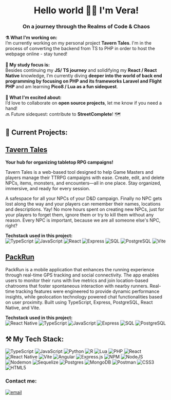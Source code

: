 <h1 align="center">Hello world 🤘🏼 I'm Vera!</h1>
<h3 align="center">On a journey through the Realms of Code & Chaos</h3>

**⚗️ What I'm working on:**
<br/>
I’m currently working on my personal project **Tavern Tales**. I'm in the process of converting the backend from TS to PHP in order to host the webpage online - stay tuned!
<br/>
<br/>
**📖 My study focus is:**
<br/>
Besides continuing my **JS/ TS journey** and solidifying my **React / React Native** knowledge, I’m currently diving **deeper into the world of back end programming by focusing on PHP and its frameworks Laravel and Flight PHP** and am learning **Pico8 / Lua as a fun sidequest**. 
<br/>
<br/>
**🔮 What I'm excited about:**
<br/>
I’d love to collaborate on **open source projects**, let me know if you need a hand!
<br/>
🔜 Future sidequest: contribute to **StreetComplete**! 🗺️

## **📂 Current Projects:**
## **[Tavern Tales](https://github.com/zwergpirate/zwergpirate/blob/main/TavernTales.md)**
**Your hub for organizing tabletop RPG campaigns!**

Tavern Tales is a web-based tool designed to help Game Masters and players manage their TTRPG campaigns with ease. Create, edit, and delete NPCs, items, monsters, and encounters—all in one place. Stay organized, immersive, and ready for every session.

A safespace for all your NPCs of your D&D campaign. Finally no NPC gets lost along the way and your players can remember their names, locations and descriptions. Yay! No more hours spent on creating new NPCs, just for your players to forget them, ignore them or try to kill them without any reason. Every NPC is important, because we are all someone else's NPC, right?
<br/>

**Techstack used in this project:**
<br/>
![TypeScript](https://img.shields.io/badge/-TypeScript-3178C6?logo=typescript&logoColor=white)
![JavaScript](https://img.shields.io/badge/-JavaScript-F7DF1E?logo=javascript&logoColor=black)
![React](https://img.shields.io/badge/-React-61DAFB?logo=react&logoColor=black)
![Express](https://img.shields.io/badge/-Express-000000?logo=express&logoColor=white)
![SQL](https://img.shields.io/badge/SQL-4479A1?logo=mysql&logoColor=white)
![PostgreSQL](https://img.shields.io/badge/-PostgreSQL-336791?logo=postgresql&logoColor=white)
![Vite](https://img.shields.io/badge/-Vite-646CFF?logo=vite&logoColor=white)


## **[PackRun](https://github.com/zwergpirate/zwergpirate/blob/main/PackRun.md)**
PackRun is a mobile application that enhances the running experience through real-time GPS tracking and social connectivity. The app enables users to monitor their runs with live metrics and join location-based chatrooms that foster spontaneous interaction with nearby runners. Real-time tracking features were engineered to provide dynamic performance insights, while geolocation technology powered chat functionalities based on user proximity. Built using TypeScript, Express, PostgreSQL, React Native, and Vite.<br/>

**Techstack used in this project:**
<br/>
![React Native](https://img.shields.io/badge/React_Native-20232A?logo=react&logoColor=61DAFB)
![TypeScript](https://img.shields.io/badge/-TypeScript-3178C6?logo=typescript&logoColor=white)
![JavaScript](https://img.shields.io/badge/-JavaScript-F7DF1E?logo=javascript&logoColor=black)
![Express](https://img.shields.io/badge/-Express-000000?logo=express&logoColor=white)
![SQL](https://img.shields.io/badge/SQL-4479A1?logo=mysql&logoColor=white)
![PostgreSQL](https://img.shields.io/badge/-PostgreSQL-336791?logo=postgresql&logoColor=white)

## ⚒️ My Tech Stack:
![TypeScript](https://img.shields.io/badge/typescript-%23007ACC.svg?style=plastic&logo=typescript&logoColor=white) ![JavaScript](https://img.shields.io/badge/javascript-%23323330.svg?style=plastic&logo=javascript&logoColor=%23F7DF1E) ![Python](https://img.shields.io/badge/python-3670A0?style=plastic&logo=python&logoColor=ffdd54) ![R](https://img.shields.io/badge/r-%23276DC3.svg?style=plastic&logo=r&logoColor=white) ![Lua](https://img.shields.io/badge/lua-%232C2D72.svg?style=plastic&logo=lua&logoColor=white) ![PHP](https://img.shields.io/badge/php-%23777BB4.svg?style=plastic&logo=php&logoColor=white) ![React](https://img.shields.io/badge/react-%2320232a.svg?style=plastic&logo=react&logoColor=%2361DAFB) ![React Native](https://img.shields.io/badge/react_native-%2320232a.svg?style=plastic&logo=react&logoColor=%2361DAFB) ![Vite](https://img.shields.io/badge/vite-%23646CFF.svg?style=plastic&logo=vite&logoColor=white) ![Angular](https://img.shields.io/badge/angular-%23DD0031.svg?style=plastic&logo=angular&logoColor=white) ![Express.js](https://img.shields.io/badge/express.js-%23404d59.svg?style=plastic&logo=express&logoColor=%2361DAFB) ![NPM](https://img.shields.io/badge/NPM-%23CB3837.svg?style=plastic&logo=npm&logoColor=white) ![NodeJS](https://img.shields.io/badge/node.js-6DA55F?style=plastic&logo=node.js&logoColor=white) ![Nodemon](https://img.shields.io/badge/NODEMON-%23323330.svg?style=plastic&logo=nodemon&logoColor=%BBDEAD) ![Sequelize](https://img.shields.io/badge/Sequelize-52B0E7?style=plastic&logo=Sequelize&logoColor=white) ![Postgres](https://img.shields.io/badge/postgres-%23316192.svg?style=plastic&logo=postgresql&logoColor=white) ![MongoDB](https://img.shields.io/badge/MongoDB-%234ea94b.svg?style=plastic&logo=mongodb&logoColor=white) ![Postman](https://img.shields.io/badge/Postman-FF6C37?style=plastic&logo=postman&logoColor=white) ![CSS3](https://img.shields.io/badge/css3-%231572B6.svg?style=plastic&logo=css3&logoColor=white) ![HTML5](https://img.shields.io/badge/html5-%23E34F26.svg?style=plastic&logo=html5&logoColor=white)
<br/>
### Contact me:
[![email](https://img.shields.io/badge/Email-D14836?logo=gmail&logoColor=white)](mailto:zwergpirat@outlook.com) 
